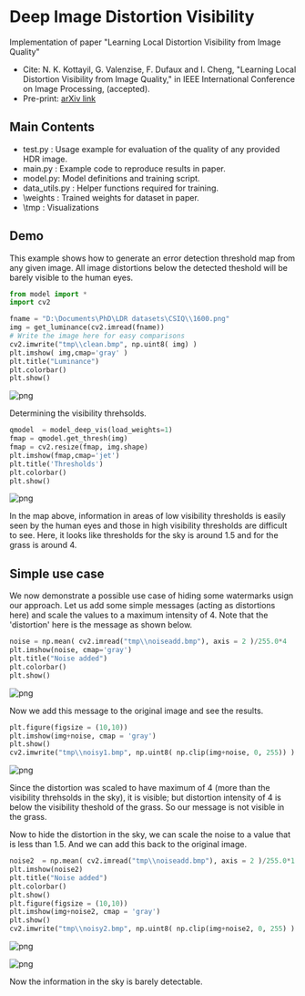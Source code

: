 
# Deep Image Distortion Visibility
Implementation of paper "Learning Local Distortion Visibility from Image Quality"
* Cite: N. K. Kottayil, G. Valenzise, F. Dufaux and I. Cheng, "Learning Local Distortion Visibility from Image Quality," in IEEE International Conference on Image Processing, (accepted).
* Pre-print: [arXiv link](https://arxiv.org/abs/1803.04053)

## Main Contents
* test.py : Usage example for evaluation of the quality of any provided HDR image.
* main.py : Example code to reproduce results in paper. 
* model.py: Model definitions and training script.
* data_utils.py : Helper functions required for training.
* \weights : Trained weights for dataset in paper.
* \tmp : Visualizations


## Demo

This example shows how to generate an error detection threshold map from any given image. All image distortions below the detected theshold will be barely visible to the human eyes.


```python
from model import *
import cv2

fname = "D:\Documents\PhD\LDR datasets\CSIQ\\1600.png"
img = get_luminance(cv2.imread(fname))
# Write the image here for easy comparisons
cv2.imwrite("tmp\\clean.bmp", np.uint8( img) )
plt.imshow( img,cmap='gray' )
plt.title("Luminance")
plt.colorbar()
plt.show()
```
  

![png](tmp/output_1_2.png)


Determining the visibility threhsolds. 


```python
qmodel  = model_deep_vis(load_weights=1)
fmap = qmodel.get_thresh(img)
fmap = cv2.resize(fmap, img.shape)
plt.imshow(fmap,cmap='jet')
plt.title('Thresholds')
plt.colorbar()
plt.show()
```


![png](tmp/output_3_1.png)


In the map above, information in areas of low visibility thresholds is easily seen by the human eyes and those in high visibility thresholds are difficult to see. Here, it looks like thresholds for the sky is around 1.5 and for the grass is around 4.

## Simple use case

We now demonstrate a possible use case of hiding some watermarks usign our approach. Let us add some simple messages (acting as distortions here) and scale the values to a maximum intensity of 4. Note that the 'distortion' here is the message as shown below.


```python
noise = np.mean( cv2.imread("tmp\\noiseadd.bmp"), axis = 2 )/255.0*4
plt.imshow(noise, cmap='gray')
plt.title("Noise added")
plt.colorbar()
plt.show()
```


![png](tmp/output_5_0.png)


Now we add this message to the original image and see the results.


```python
plt.figure(figsize = (10,10))
plt.imshow(img+noise, cmap = 'gray')
plt.show()
cv2.imwrite("tmp\\noisy1.bmp", np.uint8( np.clip(img+noise, 0, 255)) )
```


![png](tmp/output_7_0.png)





Since the distortion was scaled to have maximum of 4 (more than the visibility threhsolds in the sky), it is visible; but distortion intensity of 4 is below the visibility theshold of the grass. So our message is not visible in the grass.

Now to hide the distortion in the sky, we can scale the noise to a value that is less than 1.5. And we can add this back to the original image.


```python
noise2  = np.mean( cv2.imread("tmp\\noiseadd.bmp"), axis = 2 )/255.0*1.5
plt.imshow(noise2)
plt.title("Noise added")
plt.colorbar()
plt.show()
plt.figure(figsize = (10,10))
plt.imshow(img+noise2, cmap = 'gray')
plt.show()
cv2.imwrite("tmp\\noisy2.bmp", np.uint8( np.clip(img+noise2, 0, 255) ) )
```


![png](tmp/output_9_0.png)



![png](tmp/output_9_1.png)





Now the information in the sky is barely detectable. 
